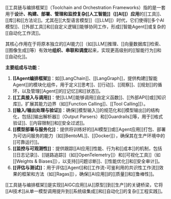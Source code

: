 [[工具链与编排框架]]（Toolchain and Orchestration Frameworks）指的是一套用于**设计、构建、部署、管理和监控复杂[[人工智能]]（[[AI]]）应用**的[[工具]]、[[库]]和[[方法论]]。尤其在[[大型语言模型]]（[[LLM]]）时代，它们使得[[多个AI模型]]、[[外部工具]]和[[自定义逻辑]]能够协同工作，形成[[智能Agent]]或复杂的[[自动化工作流]]。

其核心作用在于将原本独立的[[AI能力]]（如[[LLM]]推理、[[向量数据库]]检索、[[图像生成]]等）有效地**组织、串联和调度**起来，实现更高级别的[[智能行为]]和[[自动化]]。

**主要组成与功能**：
1.  **[[Agent编排框架]]**：如[[LangChain]]、[[LangGraph]]，提供构建[[智能Agent]]的模块化组件，用于定义[[思考]]、[[行动]]、[[观察]]、[[规划]]的循环，以及管理[[Agent]]的[[记忆]]和[[状态]]。
2.  **[[工具接入与调用]]**：使[[LLM]]能够调用[[自定义函数]]、[[外部API]]或[[知识库]]，扩展其能力边界（如[[Function Calling]]、[[Tool Calling]]）。
3.  **[[输入/输出处理与验证]]**：确保[[模型输入]]的规范化和[[模型输出]]的结构化，包括[[输出解析器]]（Output Parsers）和[[Guardrails]]等，用于[[格式验证]]、[[内容限制]]和[[安全过滤]]。
4.  **[[模型部署与服务化]]**：提供将训练好的[[AI模型]]或[[Agent应用]]打包、部署为可访问服务的能力（如[[BentoML]]、[[Docker]]），确保其在生产环境中的[[可靠运行]]。
5.  **[[监控与可观测性]]**：提供跟踪[[AI应用]]性能、行为和[[成本]]的机制，包括[[日志记录]]、[[链路追踪]]（如[[OpenTelemetry]]）和[[可视化工具]]（如[[Weights & Biases]]），以支持[[问题诊断]]、[[性能优化]]和[[安全审计]]。
6.  **[[评估与测试]]**：用于评估[[Agent]]和[[工作流-可鉴利用的共识性工作流]]效果的框架和方法（如[[Ragas]]），确保[[AI应用]]的[[质量]]和[[鲁棒性]]。

[[工具链与编排框架]]是实现[[AIGC应用]]从[[原型]]到[[生产]]的关键桥梁，它将[[AI技术]]从单一模型调用提升到[[系统级集成]]和[[自动化]]的复杂[[工程实践]]。